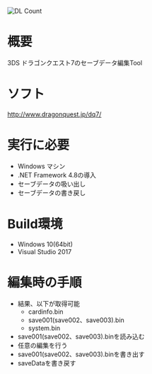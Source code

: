 ![DL Count](https://img.shields.io/github/downloads/turtle-insect/DQ7/total.svg)

# 概要
3DS ドラゴンクエスト7のセーブデータ編集Tool

# ソフト
http://www.dragonquest.jp/dq7/

# 実行に必要
* Windows マシン
* .NET Framework 4.8の導入
* セーブデータの吸い出し
* セーブデータの書き戻し

# Build環境
* Windows 10(64bit)
* Visual Studio 2017

# 編集時の手順
   * 結果、以下が取得可能
      * cardinfo.bin
      * save001(save002、save003).bin
      * system.bin
* save001(save002、save003).binを読み込む
* 任意の編集を行う
* save001(save002、save003).binを書き出す
* saveDataを書き戻す
